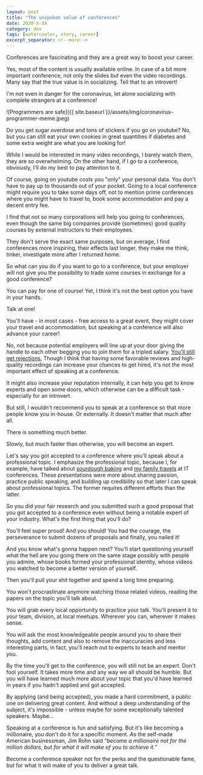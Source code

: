```yaml
---
layout: post
title: "The unspoken value of conferences"
date: 2020-X-XX
category: dev
tags: [watercooler, story, career]
excerpt_separator: <!--more-->
---
```

Conferences are fascinating and they are a great way to boost your career.

Yes, most of the content is usually available online. In case of a bit more important conference, not only the slides but even the video recordings. Many say that the true value is in socializing. Tell that to an introvert!
<!--more-->
I'm not even in danger for the coronavirus, let alone socializing with complete strangers at a conference!

![Programmers are safe]({{ site.baseurl }}/assets/img/coronavirus-programmer-meme.jpeg)

Do you get sugar overdose and tons of stickers if you go on youtube? No, but you can still eat your own cookies in great quantities if diabetes and some extra weight are what you are looking for!

While I would be interested in many video recordings, I barely watch them, they are so overwhelming. On the other hand, if I go to a conference, obviously, I'll do my best to pay attention to it.

Of course, going on youtube costs you "only" your personal data. You don't have to pay up to thousands out of your pocket. Going to a local conference might require you to take some days off, not to mention prime conferences where you might have to travel to, book some accommodation and pay a decent entry fee.

I find that not so many corporations will help you going to conferences, even though the same big companies provide (sometimes) good quality courses by external instructors to their employees.

They don't serve the exact same purposes, but on average, I find conferences more inspiring, their effects last longer, they make me think, tinker, investigate more after I returned home.

So what can you do if you want to go to a conference, but your employer will not give you the possibility to trade some courses in exchange for a good conference?

You can pay for one of course! Yet, I think it's not the best option you have in your hands. 

Talk at one!

You'll have - in most cases - free access to a great event, they might cover your travel and accommodation, but speaking at a conference will also advance your career!

No, not because potential employers will line up at your door giving the handle to each other begging you to join them for a tripled salary. [You'll still get rejections](https://twitter.com/TartanLlama/status/1233042928702042112), Though I think that having some favorable reviews and high-quality recordings can increase your chances to get hired, it's not the most important effect of speaking at a conference.

It might also increase your reputation internally, it can help you get to know experts and open some doors, which otherwise can be a difficult task - especially for an introvert.

But still, I wouldn't recommend you to speak at a conference so that more people know you in-house. Or externally. It doesn't matter that much after all.

There is something much better.

Slowly, but much faster than otherwise, you will become an expert.

Let's say you got accepted to a conference where you'll speak about a professional topic. I emphasize the professional topic, because I, for example, have talked about [sourdough baking](https://www.slideshare.net/SandorDargo/be-your-own-baker) and [my family travels](https://www.slideshare.net/SandorDargo/riviera-dev-work-hard-travel-hard) at IT conferences. These presentations were more about sharing passion, practice public speaking, and building up credibility so that later I can speak about professional topics. The former requires different efforts than the latter.

So you did your fair research and you submitted such a good proposal that you got accepted to a conference even without being a notable expert of your industry. What's the first thing that you'll do?

You'll feel super proud! And you should! You had the courage, the perseverance to submit dozens of proposals and finally, you nailed it!

And you know what's gonna happen next? You'll start questioning yourself what the hell are you going there on the same stage possibly with people you admire, whose books formed your professional identity, whose videos you watched to become a better version of yourself.

Then you'll pull your shit together and spend a long time preparing.

You won't procrastinate anymore watching those related videos, reading the papers on the topic you'll talk about.

You will grab every local opportunity to practice your talk. You'll present it to your team, division, at local meetups. Wherever you can, wherever it makes sense.

You will ask the most knowledgeable people around you to share their thoughts, add content and also to remove the inaccuracies and less interesting parts, in fact, you'll reach out to experts to teach and mentor you.

By the time you'll get to the conference, you will still not be an expert. Don't fool yourself. It takes more time and any way we all should be humble. But you will have learned much more about your topic that you'd have learned in years if you hadn't applied and got accepted.

By applying (and being accepted), you made a hard commitment, a public one on delivering great content. And without a deep understanding of the subject, it's impossible - unless maybe for some exceptionally talented speakers. Maybe...

Speaking at a conference is fun and satisfying. But it's like becoming a millionaire, you don't do it for a specific moment. As the self-made American businessman, Jim Rohn said _"become a millionaire not for the million dollars, but for what it will make of you to achieve it.”_ 

Become a conference speaker not for the perks and the questionable fame, but for what it will make of you to deliver a great talk.